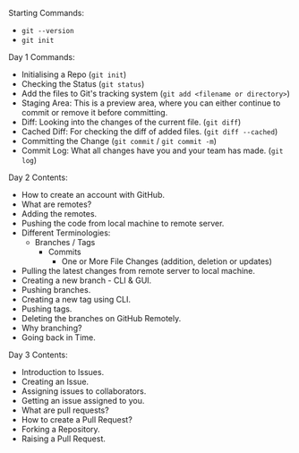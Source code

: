 Starting Commands:

- `git --version`
- `git init`

Day 1 Commands:

- Initialising a Repo (`git init`)
- Checking the Status (`git status`)
- Add the files to Git's tracking system (`git add <filename or directory>`)
- Staging Area: This is a preview area, where you can either continue to commit or remove it before committing.
- Diff: Looking into the changes of the current file. (`git diff`)
- Cached Diff: For checking the diff of added files. (`git diff --cached`)
- Committing the Change (`git commit` / `git commit -m`)
- Commit Log: What all changes have you and your team has made. (`git log`)

Day 2 Contents:

- How to create an account with GitHub.
- What are remotes?
- Adding the remotes.
- Pushing the code from local machine to remote server.
- Different Terminologies:
  - Branches / Tags
    - Commits
      - One or More File Changes (addition, deletion or updates)
- Pulling the latest changes from remote server to local machine.
- Creating a new branch - CLI & GUI.
- Pushing branches.
- Creating a new tag using CLI.
- Pushing tags.
- Deleting the branches on GitHub Remotely.
- Why branching?
- Going back in Time.

Day 3 Contents:

- Introduction to Issues.
- Creating an Issue.
- Assigning issues to collaborators.
- Getting an issue assigned to you.
- What are pull requests?
- How to create a Pull Request?
- Forking a Repository.
- Raising a Pull Request.
